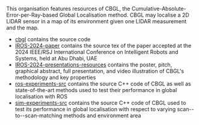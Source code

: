 This organisation features resources of CBGL, the Cumulative-Absolute-Error-per-Ray-based Global Localisation method. CBGL may localise a 2D LIDAR sensor in a map of its environment given one LIDAR measurement and the map.

- [cbgl](https://github.com/cbgl/cbgl) contains the source code
- [IROS-2024-paper](https://github.com/cbgl/IROS-2024-paper) contains the source tex of the paper accepted at the 2024 IEEE/RSJ International Conference on Intelligent Robots and Systems, held at Abu Dhabi, UAE
- [IROS-2024-presentations-resources](https://github.com/cbgl/IROS-2024-presentations-resources) contains the poster, pitch, graphical abstract, full presentation, and video illustration of CBGL's methodology and key properties
- [ros-experiments-src](https://github.com/cbgl/ros-experiments-src) contains the source C++ code of CBGL as well as state-of-the-art methods used to test their performance in global localisation with ROS
- [sim-experiments-src](https://github.com/cbgl/sim-experiments-src) contains the source C++ code of CBGL used to test its performance in global localisation with respect to varying scan--to--scan-matching methods and environment area
